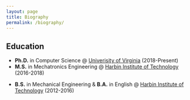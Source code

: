 ```yaml
---
layout: page
title: Biography
permalink: /biography/
---
```



## **Education**
- **Ph.D.** in Computer Science @ [Univerisity of Virginia](https://engineering.virginia.edu/departments/computer-science) (2018-Present) 
  <!-- - Advisor: [Aidong Zhang](https://scholar.google.com/citations?hl=en&user=O8XxkE4AAAAJ) -->
  <!-- - Research interest: Machine Learning, Graph Mining, Multi-task Learning, Few-shot Learning, Multimodal Machine Learning for Vision and Language, Reinforcement Learning, Federated Learning. -->
- **M.S.** in Mechatronics Engineering @ [Harbin Institute of Technology](http://en.hit.edu.cn/) (2016-2018)
<!-- Control Science and Engineering:  -->
  <!-- - Research interests: Computer Vision, Vision-based Computer Graphics, Image Processing.  -->
  <!-- - Thesis: Illumination-guided and Semantic-reasonable Neural Style Transfer and 3D Non-photorealistic Rendering (Advisor: [Xuguang Lan](https://dblp.org/pid/86/6892.html) and [Nanning Zheng](https://scholar.google.com/citations?user=iqMe3p8AAAAJ&hl=de)) -->
- **B.S.** in Mechanical Engineering & **B.A.** in English @ [Harbin Institute of Technology](http://en.hit.edu.cn/) (2012-2016)

 <div class="masthead" style="margin-top: -25px;margin-bottom: -15;"> </div>


<!-- **Music**:  -->


<!-- I am proficiency in drawing art, including sketching, watercolor painting, and digital painting, using Photoshop/CorelPainter. I usually I like playing classical guitar. -->

<!-- See my [blogs]() -->
<!-- My [artworks]() -->




